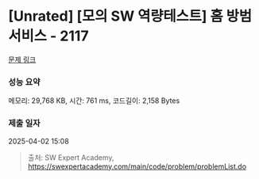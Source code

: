 # [Unrated] [모의 SW 역량테스트] 홈 방범 서비스 - 2117 

[문제 링크](https://swexpertacademy.com/main/code/problem/problemDetail.do?contestProbId=AV5V61LqAf8DFAWu) 

### 성능 요약

메모리: 29,768 KB, 시간: 761 ms, 코드길이: 2,158 Bytes

### 제출 일자

2025-04-02 15:08



> 출처: SW Expert Academy, https://swexpertacademy.com/main/code/problem/problemList.do